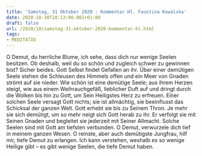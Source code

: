 ```yaml
---
title: 'Samstag, 31 Oktober 2020 : Kommentar Hl. Faustina Kowalska'
date: 2020-10-30T18:13:00.001+01:00
draft: false
url: /2020/10/samstag-31-oktober-2020-kommentar-hl.html
tags: 
- MEDITATIO
---
```


O Demut, du herrliche Blume, ich sehe, dass dich nur wenige Seelen besitzen. Ob deshalb, weil du so schön und zugleich schwer zu gewinnen bist? Sicher beides. Gott Selbst findet Gefallen an ihr. Über einer demütigen Seele stehen die Schleusen des Himmels offen und ein Meer von Gnaden strömt auf sie nieder. Wie schön ist eine demütige Seele; aus ihrem Herzen steigt, wie aus einem Weihrauchgefäß, lieblicher Duft auf und dringt durch die Wolken bis hin zu Gott, um Sein Heiligstes Herz zu erfreuen. Einer solchen Seele versagt Gott nichts; sie ist allmächtig, sie beeinflusst das Schicksal der ganzen Welt. Gott erhebt sie bis zu Seinem Thron. Je mehr sie sich demütigt, um so mehr neigt sich Gott herab zu ihr. Er verfolgt sie mit Seinen Gnaden und begleitet sie jederzeit mit Seiner Allmacht. Solche Seelen sind mit Gott am tiefsten verbunden. O Demut, verwurzele dich tief in meinem ganzen Wesen. O reinste, aber auch demütigste Jungfrau, hilf mir, tiefe Demut zu erlangen. Ich kann verstehen, weshalb es so wenige Heilige gibt – es gibt wenige Seelen, die tiefe Demut haben.
